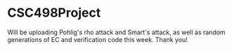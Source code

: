 # CSC498Project

Will be uploading Pohlig's rho attack and Smart's attack, as well as random generations of EC and verification code this week. Thank you!
